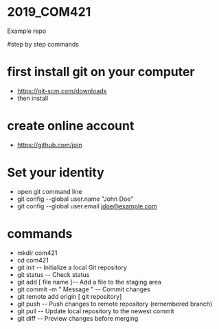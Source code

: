 # 2019_COM421
Example repo

#step by step commands

# first install git on your computer
- https://git-scm.com/downloads
- then install


# create online account
- https://github.com/join

# Set your identity
- open git command line
- git config --global user.name "John Doe"
- git config --global user.email jdoe@example.com

# commands
- mkdir com421
- cd com421
- git init -- Initialize a local Git repository
- git status -- Check status
- git add [ file name ]-- Add a file to the staging area
- git commit -m " Message " -- Commit changes
- git remote add origin [ git repository]
- git push -- Push changes to remote repository (remembered branch)
- git pull -- Update local repository to the newest commit
- git diff -- Preview changes before merging
